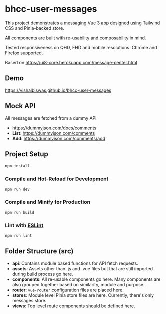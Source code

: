 # bhcc-user-messages

This project demonstrates a messaging Vue 3 app designed using Tailwind CSS and Pinia-backed store.

All components are built with re-usability and composability in mind.

Tested responsiveness on QHD, FHD and mobile resolutions. Chrome and Firefox supported.

Based on https://ui8-core.herokuapp.com/message-center.html

## Demo

https://vishalbiswas.github.io/bhcc-user-messages

## Mock API

All messages are fetched from a dummy API

- https://dummyjson.com/docs/comments
- **List**: https://dummyjson.com/comments
- **Add**: https://dummyjson.com/comments/add

## Project Setup

```sh
npm install
```

### Compile and Hot-Reload for Development

```sh
npm run dev
```

### Compile and Minify for Production

```sh
npm run build
```

### Lint with [ESLint](https://eslint.org/)

```sh
npm run lint
```

## Folder Structure (src)

- **api**: Contains module based functions for API fetch requests.
- **assets**: Assets other than .js and .vue files but that are still imported during build process go here.
- **components**: All re-usable components go here. Many components are also grouped together based on similarity, module and purpose.
- **router**: `vue-router` configuration files are placed here.
- **stores**: Module level Pinia store files are here. Currently, there's only messages store.
- **views**: Top level route components should be defined here.
